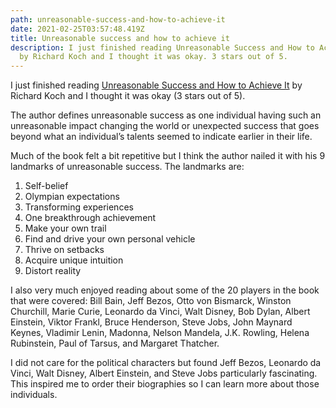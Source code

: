 ```yaml
---
path: unreasonable-success-and-how-to-achieve-it
date: 2021-02-25T03:57:48.419Z
title: Unreasonable success and how to achieve it
description: I just finished reading Unreasonable Success and How to Achieve It
  by Richard Koch and I thought it was okay. 3 stars out of 5.
---
```

I just finished reading [Unreasonable Success and How to Achieve It](https://www.amazon.com/Unreasonable-Success-How-Achieve-Unlocking/dp/1642011363) by Richard Koch and I thought it was okay (3 stars out of 5).

The author defines unreasonable success as one individual having such an unreasonable impact changing the world or unexpected success that goes beyond what an individual’s talents seemed to indicate earlier in their life.

Much of the book felt a bit repetitive but I think the author nailed it with his 9 landmarks of unreasonable success. The landmarks are:

1. Self-belief
2. Olympian expectations
3. Transforming experiences
4. One breakthrough achievement
5. Make your own trail
6. Find and drive your own personal vehicle
7. Thrive on setbacks
8. Acquire unique intuition
9. Distort reality

I also very much enjoyed reading about some of the 20 players in the book that were covered: Bill Bain, Jeff Bezos, Otto von Bismarck, Winston Churchill, Marie Curie, Leonardo da Vinci, Walt Disney, Bob Dylan, Albert Einstein, Viktor Frankl, Bruce Henderson, Steve Jobs, John Maynard Keynes, Vladimir Lenin, Madonna, Nelson Mandela, J.K. Rowling, Helena Rubinstein, Paul of Tarsus, and Margaret Thatcher.

I did not care for the political characters but found Jeff Bezos, Leonardo da Vinci, Walt Disney, Albert Einstein, and Steve Jobs particularly fascinating. This inspired me to order their biographies so I can learn more about those individuals.